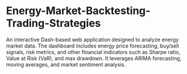 # Energy-Market-Backtesting-Trading-Strategies
An interactive Dash-based web application designed to analyze energy market data. The dashboard includes energy price forecasting, buy/sell signals, risk metrics, and other financial indicators such as Sharpe ratio, Value at Risk (VaR), and max drawdown. It leverages ARIMA forecasting, moving averages, and market sentiment analysis.

